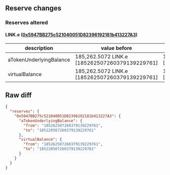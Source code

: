 ## Reserve changes

### Reserves altered

#### LINK.e ([0x5947BB275c521040051D82396192181b413227A3](https://snowtrace.io/address/0x5947BB275c521040051D82396192181b413227A3))

| description | value before | value after |
| --- | --- | --- |
| aTokenUnderlyingBalance | 185,262.5072 LINK.e [185262507260379139229761] | 185,220.5072 LINK.e [185220507260379139229761] |
| virtualBalance | 185,262.5072 LINK.e [185262507260379139229761] | 185,220.5072 LINK.e [185220507260379139229761] |


## Raw diff

```json
{
  "reserves": {
    "0x5947BB275c521040051D82396192181b413227A3": {
      "aTokenUnderlyingBalance": {
        "from": "185262507260379139229761",
        "to": "185220507260379139229761"
      },
      "virtualBalance": {
        "from": "185262507260379139229761",
        "to": "185220507260379139229761"
      }
    }
  }
}
```